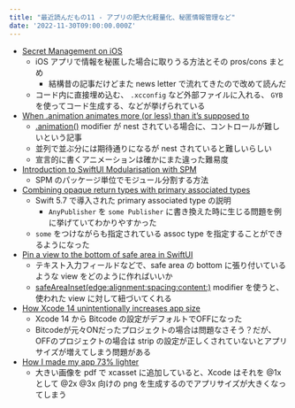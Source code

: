 ```yaml
---
title: "最近読んだもの11 - アプリの肥大化軽量化、秘匿情報管理など"
date: '2022-11-30T09:00:00.000Z'
---
```


- [Secret Management on iOS](https://nshipster.com/secrets)
	- iOS アプリで情報を秘匿した場合に取りうる方法とその pros/cons まとめ
		- 結構昔の記事だけどまた news letter で流れてきたので改めて読んだ
	- コード内に直接埋め込む、 `.xcconfig` など外部ファイルに入れる、 `GYB` を使ってコード生成する、などが挙げられている
- [When .animation animates more (or less) than it’s supposed to](https://oleb.net/2022/animation-modifier-position/)
	- [.animation()](https://developer.apple.com/documentation/swiftui/view/animation(_:value:)) modifier が nest されている場合に、コントロールが難しいという記事
	- 並列で並ぶ分には期待通りになるが nest されていると難しいらしい
	- 宣言的に書くアニメーションは確かにまた違った難易度
- [Introduction to SwiftUI Modularisation with SPM](https://holyswift.app/introduction-to-swiftui-modularisation-with-spm/)
	- SPM のパッケージ単位でモジュール分割する方法
- [Combining opaque return types with primary associated types](https://www.swiftbysundell.com/articles/opaque-return-types-primary-associated-types/)
	- Swift 5.7 で導入された primary associated type の説明
		- `AnyPublisher` を `some Publisher` に書き換えた時に生じる問題を例に挙げていてわかりやすかった
	- `some` をつけながらも指定されている assoc type を指定することができるようになった
- [Pin a view to the bottom of safe area in SwiftUI](https://nilcoalescing.com/blog/PinAViewToTheBottomOfSafeArea/)
	- テキスト入力フィールドなどで、safe area の bottom に張り付いているような view をどのように作ればいいか
	- [safeAreaInset(edge:alignment:spacing:content:)](https://developer.apple.com/documentation/swiftui/view/safeareainset(edge:alignment:spacing:content:)-6gwby) modifier を使うと、使われた view に対して紐づいてくれる
- [How Xcode 14 unintentionally increases app size](https://www.emergetools.com/blog/posts/how-xcode14-unintentionally-increases-app-size)
	- Xcode 14 から Bitcode の設定がデフォルトでOFFになった
	- Bitcodeが元々ONだったプロジェクトの場合は問題なさそう？だが、OFFのプロジェクトの場合は strip の設定が正しくされていないとアプリサイズが増えてしまう問題がある
- [How I made my app 73% lighter](https://sowenjub.me/writes/how-i-made-my-app-73-percent-ligther/)
	- 大きい画像を pdf で xcasset に追加していると、Xcode はそれを @1x として @2x @3x 向けの png を生成するのでアプリサイズが大きくなってしまう